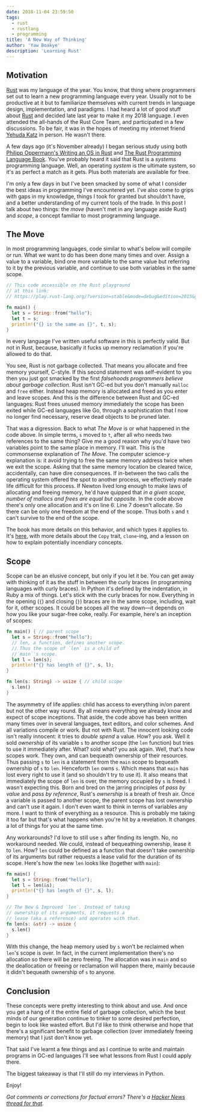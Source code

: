 ```yaml
---
date: 2018-11-04 23:59:50
tags:
  - rust
  - rustlang
  - programming
title: 'A New Way of Thinking'
author: 'Yaw Boakye'
description: 'Learning Rust'
---
```


## Motivation

[Rust] was my language of the year. You know, that thing where programmers set out to learn a new programming language every year. Usually not to be productive at it but to familiarize themselves with current trends in language design, implementation, and paradigms. I had heard a lot of good stuff about [Rust] and decided late last year to make it my 2018 language. I even attended the all-hands of the Rust Core Team, and participated in a few discussions. To be fair, it was in the hopes of meeting my internet friend [Yehuda Katz] in person. He wasn't there.

A few days ago (it's November already) I began serious study using both [Philipp Oppermann's Writing an OS in Rust] and [The Rust Programming Language Book]. You've probably heard it said that Rust is a _systems_ programming language. Well, an operating _system_ is the ultimate system, so it's as perfect a match as it gets. Plus both materials are available for free.

I'm only a few days in but I've been smacked by some of what I consider the best ideas in programming I've encountered yet. I've also come to grips with gaps in my knowledge, things I took for granted but shouldn't have, and a better understanding of my current tools of the trade. In this post I talk about two things: the _move_ (haven't met in any language aside Rust) and _scope_, a concept familiar to most programming language.

## The Move

In most programming languages, code similar to what's below will compile or run. What we want to do has been done many times and over. Assign a value to a variable, bind one more variable to the same value but referring to it by the previous variable, and continue to use both variables in the same scope.

```rust
// This code accessible on the Rust playground
// at this link:
// https://play.rust-lang.org/?version=stable&mode=debug&edition=2015&gist=1640e708979885d7219b84ec45917d76

fn main() {
  let s = String::from("hello");
  let t = s;
  println!("{} is the same as {}", t, s);
}
```

In every language I've written useful software in this is perfectly valid. But not in Rust, because, basically it fucks up memory reclamation if you're allowed to do that.

You see, Rust is not garbage collected. That means you allocate and free memory yourself, C-style. If this second statement was self-evident to you then you just got smacked by the first _falsehoods programmers believe about garbage collection_.  Rust isn't GC-ed but you don't manually `malloc` and `free` either. Instead heap memory is allocated and freed as you enter and leave scopes. And this is the difference between Rust and GC-ed languages: Rust frees unused memory immediately the scope has been exited while GC-ed languages like Go, through a sophistication that I now no longer find necessary, reserve dead objects to be pruned later.

That was a digression. Back to what _The Move_ is or what happened in the code above. In simple terms, `s` moved to `t`, after all who needs two references to the same thing? Give me a good reason why you'd have two variables point to the same place in memory. I'll wait. This is the commonsense explanation of _The Move_. The computer science-y explanation is: it avoid trying to free the same memory address twice when we exit the scope. Asking that the same memory location be cleared twice, accidentally, can have dire consequences. If in-between the two calls the operating system offered the spot to another process, we effectively made life difficult for this process. If Newton lived long enough to make laws of allocating and freeing memory, he'd have quipped that _in a given scope, number of mallocs and frees are equal but opposite_. In the code above there's only one allocation and it's on line 6. Line 7 doesn't allocate. So there can be only one freedom at the end of the scope. Thus both `s` and `t` can't survive to the end of the scope.

The book has more details on this behavior, and which types it applies to. It's [here][RustMAlloc], with more details about the `Copy` trait, `clone`-ing, and a lesson on how to explain potentially incendiary concepts.

## Scope

Scope can be an elusive concept, but only if you let it be. You can get away with thinking of it as the stuff in between the curly braces (in programming languages with curly braces). In Python it's defined by the indentation, in Ruby a mix of things. Let's stick with the curly braces for now. Everything in the opening (`{`) and closing (`}`) braces are in the same scope, including, wait for it, other scopes. It could be scopes all the way down—it depends on how you like your sugar-free coke, really. For example, here's an inception of scopes:

```rust
fn main() { // parent scope
  let s = String::from("hello");
  // len, a function, defines another scope.
  // Thus the scope of `len` is a child of
  //`main`'s scope.
  let l = len(s);
  println!("{} has length of {}", s, l);
}

fn len(s: String) -> usize { // child scope
  s.len()
}
```

The asymmetry of life applies: child has access to everything in/on parent but not the other way round. By all means everything we already know and expect of scope inceptions.  That aside, the code above has been written many times over in several languages, text editors, and color schemes. And all variations compile or work.  But not with Rust. The innocent looking code isn't really innocent: it tries to _double spend_ a value. How? you ask. Well it sold _ownership_ of its variable `s` to another scope (the `len` function) but tries to use it immediately after. What? sold what? you ask again. Well, that's how scopes work.  They own, and can bequeath ownership of their resources. Thus passing `s` to `len` is a statement from the `main` scope to bequeath ownership of `s` to `len`. Henceforth `len` owns `s`. Which means that `main` has lost every right to use it (and so shouldn't try to use it). It also means that immediately the scope of `len` is over, the memory occupied by `s` is freed. I wasn't expecting this. Born and bred on the jarring principles of _pass by value_ and _pass by reference_, Rust's _ownership_ is a breath of fresh air. Once a variable is passed to another scope, the parent scope has lost ownership and can't use it again. I don't even want to think in terms of variables any more. I want to think of everything as a resource. This is probably me taking it too far but that's what happens when you're hit by a revelation. It changes a lot of things for you at the same time.

Any workarounds? I'd love to still use `s` after finding its length. No, no workaround needed. We could, instead of bequeathing ownership, lease it to `len`. How? `len` could be defined as a function that doesn't take ownership of its arguments but rather requests a lease valid for the duration of its scope. Here's how the new `len` looks like (together with `main`):

```rust
fn main() {
  let s = String::from("hello");
  let l = len(&s);
  println!("{} has length of {}", s, l);
}

// The New & Improved `len`. Instead of taking
// ownership of its arguments, it requests a
// lease (aka a reference) and operates with that.
fn len(s: &str) -> usize {
  s.len()
}
```

With this change, the heap memory used by `s` won't be reclaimed when `len`'s scope is over. In fact, in the current implementation there's no allocation so there will be zero freeing. The allocation was in `main` and so the deallocation or freeing or reclamation will happen there, mainly because it didn't bequeath ownership of `s` to anyone.

## Conclusion

These concepts were pretty interesting to think about and use. And once you get a hang of it the entire field of garbage collection, which the best minds of our generation continue to tinker to some desired perfection, begin to look like wasted effort. But I'd like to think otherwise and hope that there's a significant benefit to garbage collection (over immediately freeing memory) that I just don't know yet.

That said I've learnt a few things and as I continue to write and maintain programs in GC-ed languages I'll see what lessons from Rust I could apply there.

The biggest takeaway is that I'll still do my interviews in Python.

Enjoy!

_Got comments or corrections for factual errors?
There's a [Hacker News thread for that][NewHN]_.

[Rust]: https://rust-lang.org/en-US/
[Yehuda Katz]: https://twitter.com/wycats
[Philipp Oppermann's Writing an OS in Rust]: https://os.phil-opp.com/
[The Rust Programming Language Book]: https://doc.rust-lang.org/stable/book/2018-edition/
[RustMAlloc]: https://doc.rust-lang.org/book/2018-edition/ch04-01-what-is-ownership.html#memory-and-allocation
[NewHN]: https://news.ycombinator.com/item?id=18379455

